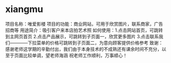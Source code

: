 # xiangmu
项目名称：唯爱影楼
项目的功能：商业网站，可用于欣赏图片，联系商家，广告招商等
用途简介：吸引客户来本店拍艺术照
如何使用：1.点击网站首页，可跳转到主网页首页
         2.点击产品展示，可跳转到子页面一，欣赏更多图片
         3.点击联系我们————下拉菜单的价格可跳转到子页面二，为意向顾客提供价格参考
致谢：感谢老师这学期的辛勤付出，我们由于本身技术的不成熟还有课余时间不充分，以至于页面比较单调，望老师海涵
     祝老师工作顺利，万事顺心！
